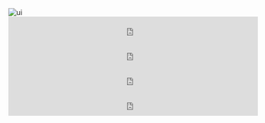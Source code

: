 
<html lang="en">
<head>
    <meta charset="UTF-8">
    <meta http-equiv="X-UA-Compatible" content="IE=edge">
    <meta name="viewport" content="width=device-width, initial-scale=1.0">
    <title>musique</title>
    <link rel="shortcut icon" href="https://th.bing.com/th/id/R.021f5c1aa31a4138ee0489207a407f23?rik=8Ap7TV4LpgD8QA&riu=http%3a%2f%2flametropole.com%2fwp-content%2fuploads%2f2019%2f01%2fFB084C08-F670-46FC-A9A0-D6E19E97F968.jpeg&ehk=WR3GyWXmAPkvyCDlqspsRU9HcDOH4cbfFbsD5IEViDg%3d&risl=&pid=ImgRaw&r=0">
    <link rel="stylesheet" href="teste1.css">
</head>
<body>
    <img src="https://th.bing.com/th/id/R.021f5c1aa31a4138ee0489207a407f23?rik=8Ap7TV4LpgD8QA&riu=http%3a%2f%2flametropole.com%2fwp-content%2fuploads%2f2019%2f01%2fFB084C08-F670-46FC-A9A0-D6E19E97F968.jpeg&ehk=WR3GyWXmAPkvyCDlqspsRU9HcDOH4cbfFbsD5IEViDg%3d&risl=&pid=ImgRaw&r=0" alt="ui">
    <div id="t">
        <iframe width="500" height="50" src="https://www.youtube.com/embed/1kW2J4rDW7Q1" title="YouTube video player" frameborder="0" allow="accelerometer; autoplay; clipboard-write; encrypted-media; gyroscope; picture-in-picture" allowfullscreen></iframe>
        <iframe width="500" height="50" src="https://www.youtube.com/embed/S_krxhRPptg" title="YouTube video player" frameborder="0" allow="accelerometer; autoplay; clipboard-write; encrypted-media; gyroscope; picture-in-picture" allowfullscreen></iframe>      <iframe width="500" height="50" src="https://www.youtube.com/embed/Whhq6TlBelc" title="YouTube video player" frameborder="0" allow="accelerometer; autoplay; clipboard-write; encrypted-media; gyroscope; picture-in-picture" allowfullscreen></iframe>
        <iframe width="500" height="50" src="https://www.youtube.com/embed/JjBWiPmGja0" title="YouTube video player" frameborder="0" allow="accelerometer; autoplay; clipboard-write; encrypted-media; gyroscope; picture-in-picture" allowfullscreen></iframe>
    </div>
</body>
</html>
